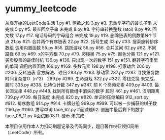 # yummy_leetcode
从零开始的LeetCode生活
1.py    #1. 两数之和
3.py    #3. 无重复字符的最长子串    未完成
5.py    #5. 最长回文子串    未完成
8.py    #8. 字符串转换整数 (atoi)
9.py    #9. 回文数
17.py   #17. 电话号码的字母组合     未完成
19.py   #19. 删除链表的倒数第N个节点
21.py   #21. 合并两个有序链表
22.py   #22. 括号生成
33.py   #33. 搜索旋转排序数组   调用内置函数
55.py   #55. 跳跃游戏
56.py   #56. 合并区间
62.py   #62. 不同路径
69.py   #69. x的平方根
70.py   #70. 爬楼梯
75.py   #75. 颜色分类
121.py  #121. 买卖股票的最佳时机
136.py  #136. 只出现一次的数字
151.py  #151. 翻转字符串里的单词    调用内置函数
169.py  #169. 多数元素
198.py  #198. 打家劫舍
206.py  #206. 反转链表  官方解法、递归
283.py  #283. 移动零
287.py  #287. 寻找重复数  时间复杂度O（n^2）
289.py  #289. 生命游戏
322.py  #322. 零钱兑换  未完成、超时
338.py  #338. 比特位计数
347.py  #347. 前 K 个高频元素
409.py  #409. 最长回文串
448.py  #448. 找到所有数组中消失的数字  超时
461.py  #461. 汉明距离  
739.py  #739. 每日温度  未完成
820.py  #820. 单词的压缩编码
912_sort.py #912. 排序数组
914.py  #914. 卡牌分组
999.py  #999. 可以被一步捕获的棋子数
1160.py #1160. 拼写单词
face_62.py  #面试题62. 圆圈中最后剩下的数字
face_08_11.py   #面试题08.11. 硬币  未完成

本项目仅用作本人力扣网刷题记录及代码同步，题目著作权归领扣网络（LeetCode）所有。
